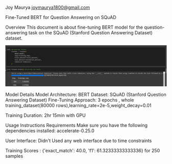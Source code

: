 Joy Maurya  joymaurya1800@gmail.com

Fine-Tuned BERT for Question Answering on SQuAD

Overview
This document is about fine-tuning BERT model for the question-answering task on the SQuAD (Stanford Question Answering Dataset) dataset.

![Alt text](/1.png)

Model Details
Model Architecture: BERT
Dataset: SQuAD (Stanford Question Answering Dataset)
Fine-Tuning Approach: 3 epochs , whole training_dataset(80000 rows),learning_rate=2e-5,weight_decay=0.01

Training Duration: 2hr 15min with GPU

Usage Instructions
Requirements
Make sure you have the following dependencies installed:
accelerate-0.25.0


User Interface:
Didn't Used any web interface due to time constraints

Training Scores : {'exact_match': 40.0, 'f1': 61.32333333333336} for 250 samples
